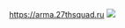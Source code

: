 https://arma.27thsquad.ru
![](https://user-images.githubusercontent.com/52146881/80862688-743a3980-8cba-11ea-9eaf-5bc3545e8633.png)
